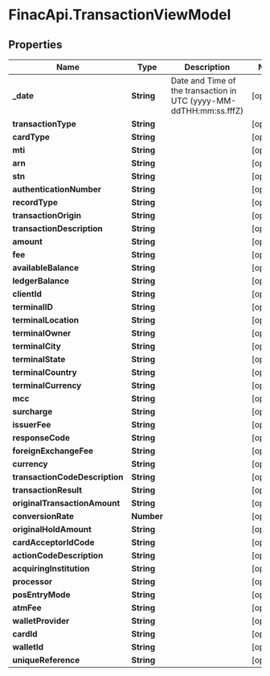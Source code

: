 # FinacApi.TransactionViewModel

## Properties
Name | Type | Description | Notes
------------ | ------------- | ------------- | -------------
**_date** | **String** | Date and Time of the transaction in UTC (yyyy-MM-ddTHH:mm:ss.fffZ) | [optional] 
**transactionType** | **String** |  | [optional] 
**cardType** | **String** |  | [optional] 
**mti** | **String** |  | [optional] 
**arn** | **String** |  | [optional] 
**stn** | **String** |  | [optional] 
**authenticationNumber** | **String** |  | [optional] 
**recordType** | **String** |  | [optional] 
**transactionOrigin** | **String** |  | [optional] 
**transactionDescription** | **String** |  | [optional] 
**amount** | **String** |  | [optional] 
**fee** | **String** |  | [optional] 
**availableBalance** | **String** |  | [optional] 
**ledgerBalance** | **String** |  | [optional] 
**clientId** | **String** |  | [optional] 
**terminalID** | **String** |  | [optional] 
**terminalLocation** | **String** |  | [optional] 
**terminalOwner** | **String** |  | [optional] 
**terminalCity** | **String** |  | [optional] 
**terminalState** | **String** |  | [optional] 
**terminalCountry** | **String** |  | [optional] 
**terminalCurrency** | **String** |  | [optional] 
**mcc** | **String** |  | [optional] 
**surcharge** | **String** |  | [optional] 
**issuerFee** | **String** |  | [optional] 
**responseCode** | **String** |  | [optional] 
**foreignExchangeFee** | **String** |  | [optional] 
**currency** | **String** |  | [optional] 
**transactionCodeDescription** | **String** |  | [optional] 
**transactionResult** | **String** |  | [optional] 
**originalTransactionAmount** | **String** |  | [optional] 
**conversionRate** | **Number** |  | [optional] 
**originalHoldAmount** | **String** |  | [optional] 
**cardAcceptorIdCode** | **String** |  | [optional] 
**actionCodeDescription** | **String** |  | [optional] 
**acquiringInstitution** | **String** |  | [optional] 
**processor** | **String** |  | [optional] 
**posEntryMode** | **String** |  | [optional] 
**atmFee** | **String** |  | [optional] 
**walletProvider** | **String** |  | [optional] 
**cardId** | **String** |  | [optional] 
**walletId** | **String** |  | [optional] 
**uniqueReference** | **String** |  | [optional] 

